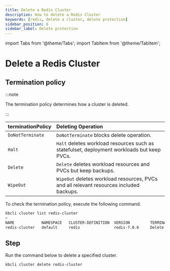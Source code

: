```yaml
---
title: Delete a Redis Cluster
description: How to delete a Redis Cluster
keywords: [redis, delete a cluster, delete protection]
sidebar_position: 6
sidebar_label: Delete protection
---
```


import Tabs from '@theme/Tabs';
import TabItem from '@theme/TabItem';

# Delete a Redis Cluster

## Termination policy

:::note

The termination policy determines how a cluster is deleted.

:::

| **terminationPolicy**  | **Deleting Operation**                    |
|:--                     | :--                                       |
| `DoNotTerminate`       | `DoNotTerminate` blocks delete operation. |
| `Halt`                 | `Halt` deletes workload resources such as statefulset, deployment workloads but keep PVCs. |
| `Delete`               | `Delete` deletes workload resources and PVCs but keep backups. |
| `WipeOut`              | `WipeOut` deletes workload resources, PVCs and all relevant resources included backups. |

To check the termination policy, execute the following command.

```bash
kbcli cluster list redis-cluster
>
NAME   	        NAMESPACE	CLUSTER-DEFINITION	VERSION        	TERMINATION-POLICY	STATUS 	     CREATED-TIME
redis-cluster	default  	redis    	        redis-7.0.6	    Delete            	Running	     Apr 10,2023 20:27 UTC+0800
```

## Step

Run the command below to delete a specified cluster.

```bash
kbcli cluster delete redis-cluster
```

